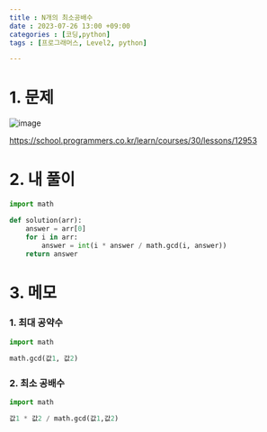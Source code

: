 ```yaml
---
title : N개의 최소공배수
date : 2023-07-26 13:00 +09:00
categories : [코딩,python]
tags : [프로그래머스, Level2, python]

---
```


# 1. 문제
![image](https://github.com/mini0-0/mini0-0.github.io/assets/63296983/3856f4ae-424d-432b-81a6-1890ab8fe0ad)

<https://school.programmers.co.kr/learn/courses/30/lessons/12953>

# 2. 내 풀이

```python
import math

def solution(arr):
    answer = arr[0]
    for i in arr:
        answer = int(i * answer / math.gcd(i, answer))
    return answer
```

# 3. 메모

### 1. 최대 공약수

```python
import math

math.gcd(값1, 값2)
```

### 2. 최소 공배수

```python
import math

값1 * 값2 / math.gcd(값1,값2)
```


